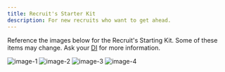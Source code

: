 ```yaml
---
title: Recruit's Starter Kit
description: For new recruits who want to get ahead.
---
```


Reference the images below for the Recruit's Starting Kit. Some of these items may change. Ask your [DI](/reference/terms#DI) for more information.

![image-1](/starter-kit/starter-kit-1.png)
![image-2](/starter-kit/starter-kit-2.png)
![image-3](/starter-kit/starter-kit-3.png)
![image-4](/starter-kit/starter-kit-4.png)